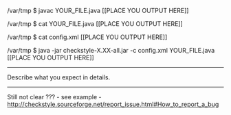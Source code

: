 /var/tmp $ javac YOUR_FILE.java
[[PLACE YOU OUTPUT HERE]]

/var/tmp $ cat YOUR_FILE.java
[[PLACE YOU OUTPUT HERE]]

/var/tmp $ cat config.xml
[[PLACE YOU OUTPUT HERE]]

/var/tmp $ java -jar checkstyle-X.XX-all.jar -c config.xml YOUR_FILE.java
[[PLACE YOU OUTPUT HERE]]

---------------

Describe what you expect in details.

--------------

Still not clear ??? - see example - http://checkstyle.sourceforge.net/report_issue.html#How_to_report_a_bug